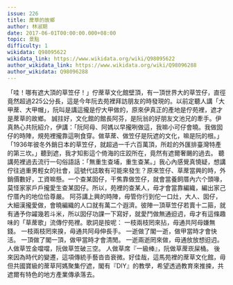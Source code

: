 ```yaml
---
issue: 226
title: 蓆草的故鄉
author: 林淑期
date: 2017-06-01T00:00:00.000+08:00
topic: 景點
difficulty: 1
wikidata: Q98095622
wikidata_link: https://www.wikidata.org/wiki/Q98095622
author_wikidata_link: https://www.wikidata.org/wiki/Q98096288
author_wikidata: Q98096288
---
```

「哇！哪有遮大頂的草笠仔！」佇蓆草文化館壁頂，有一頂世界大的草笠仔，直徑竟然超過225公分長，這是今年阮去苑裡拜訪朋友的時發現的。以前定聽人講「大甲蓆、大甲帽」，阮叫是講這攏是佇大甲做的，原來伊真正的產地是佇苑裡，遮才是蓆草的故鄉。
誠拄好，文化館的館長阿芬，是阮翁的好朋友文池兄的牽手。伊真熱心共阮紹介，伊講：「阮阿母、阿媽以早攏咧做這，我嘛小可仔會曉。我做囡仔的時陣，規苑裡攏靠這咧食穿。做草蓆、做笠仔是阮遮的文化，嘛是阮的根。」「1936年彼冬外銷日本的草笠仔，就超過一千六百萬頂，所趁的外匯排臺灣特產的第三坎。」聽到遮，我才知影這个倚海的庄跤所在，竟然有遮爾奢颺的過去。
聽講苑裡過去流行一句俗語話：「無重生查埔，重生查某。」我心內感覺真憢疑，想講佇往過重男輕女的社會，這號代誌敢有可能來發生？原來笠仔、草蓆當興的時，外銷價數好，工資嘛懸。一个查某囡仔，干焦靠做笠仔，就會當養飼厝內六个頭喙，莫怪家家戶戶攏愛生查某囡仔。所以，苑裡的查某人，毋才會當靠編織，編出家己佇厝內的地位佮尊嚴。
阿芬講上興的時陣，毋管你行到佗一口灶，大人、囡仔，大細漢攏愛做，會曉編織的人口就有萬二个遐濟。彼陣一頂草笠仔若賣十二箍，就有通予你糴幾若斗米，所以囡仔功課一下寫好，就愛鬥做無通𨑨迌，毋才有這條趣味的「草蓆歌」流傳佇苑裡。歌詞是按呢：
一枝兩枝罔來拈，毋通共阿母嫌無錢。
一枝兩枝罔來搝，毋通共阿母伸長手。
一逝做了閣一逝，做甲當時才會快活。
一頂做了閣一頂，做甲當時才會清閒。
一逝兩逝罔來做，毋通放放想𨑨迌。
人做草笠金噹噹，阮做草笠破三空。
人做草席『一級棒』，阮做草蓆崁屎桶。
後來因為時代的變遷，這項傳統手藝沓沓衰微。好佳哉，這馬苑裡的蓆草文化館，毋但共國寶級的蓆草阿媽聚集佇遮，閣有『DIY』的教學，希望透過教育來推捒，共遮爾有特色的地方產業傳承落去。